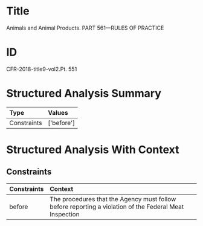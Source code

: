 # Title

 Animals and Animal Products. PART 561—RULES OF PRACTICE


# ID

 CFR-2018-title9-vol2.Pt. 551


# Structured Analysis Summary

| Type        | Values     |
|:------------|:-----------|
| Constraints | ['before'] |


# Structured Analysis With Context

 


## Constraints

| Constraints   | Context                                                                                                 |
|:--------------|:--------------------------------------------------------------------------------------------------------|
| before        | The procedures that the Agency must follow  before reporting a violation of the Federal Meat Inspection |


